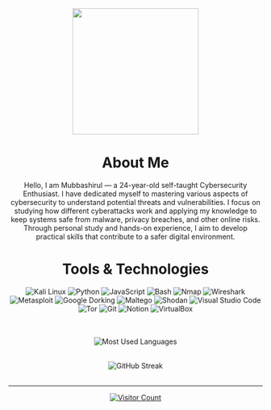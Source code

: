 <div align="center">
  <img height="250" src="https://i.giphy.com/media/v1.Y2lkPTc5MGI3NjExOHRqNnRxNGdiaDNlMGZlaTdkZnJna3E2Z2JhN2hncTZwbTI5NXk1NSZlcD12MV9pbnRlcm5hbF9naWZfYnlfaWQmY3Q9Zw/W3klTgJuKy5vymEoe7/giphy.gif" />
  
  #  About Me
Hello, I am Mubbashirul — a 24-year-old self-taught Cybersecurity Enthusiast. I have dedicated myself to mastering various aspects of cybersecurity to understand potential threats and vulnerabilities. I focus on studying how different cyberattacks work and applying my knowledge to keep systems safe from malware, privacy breaches, and other online risks. Through personal study and hands-on experience, I aim to develop practical skills that contribute to a safer digital environment.


  # Tools & Technologies

<img src="https://img.shields.io/badge/Kali_Linux-%23000000.svg?style=for-the-badge&logo=kali-linux&logoColor=white" alt="Kali Linux"/>  <!-- Black Kali Linux Badge -->
<img src="https://img.shields.io/badge/Python-%233572A0.svg?style=for-the-badge&logo=python&logoColor=white" alt="Python"/>  <!-- Python Badge -->
<img src="https://img.shields.io/badge/JavaScript-%23323330.svg?style=for-the-badge&logo=javascript&logoColor=%23F7DF1E" alt="JavaScript"/>  <!-- JavaScript Badge -->
<img src="https://img.shields.io/badge/Bash-%23000000.svg?style=for-the-badge&logo=gnu-bash&logoColor=white" alt="Bash"/>  <!-- Black Bash Badge -->
<img src="https://img.shields.io/badge/Nmap-%23FFB400.svg?style=for-the-badge&logo=nmap&logoColor=white" alt="Nmap"/>  <!-- Nmap Badge -->
<img src="https://img.shields.io/badge/Wireshark-%232B4BDA.svg?style=for-the-badge&logo=wireshark&logoColor=white" alt="Wireshark"/>  <!-- Wireshark Badge -->
<img src="https://img.shields.io/badge/Metasploit-%23000000.svg?style=for-the-badge&logo=metasploit&logoColor=white" alt="Metasploit"/>  <!-- Metasploit Badge -->
<img src="https://img.shields.io/badge/Google_Dorking-%234285F4.svg?style=for-the-badge&logo=google&logoColor=white" alt="Google Dorking"/>  <!-- Google Dorking Badge -->
<img src="https://img.shields.io/badge/Maltego-%23FFD700.svg?style=for-the-badge&logo=maltego&logoColor=black" alt="Maltego"/>  <!-- Maltego Badge -->
<img src="https://img.shields.io/badge/Shodan-%23FF6F00.svg?style=for-the-badge&logo=shodan&logoColor=white" alt="Shodan"/>  <!-- Shodan Badge -->
<img src="https://img.shields.io/badge/Visual_Studio_Code-%23007ACC.svg?style=for-the-badge&logo=visual-studio-code&logoColor=white" alt="Visual Studio Code"/>  <!-- VSCode Badge -->
<img src="https://img.shields.io/badge/Tor-%23000000.svg?style=for-the-badge&logo=tor-project&logoColor=white" alt="Tor"/> 
<img src="https://img.shields.io/badge/Git-%23F05032.svg?style=for-the-badge&logo=git&logoColor=white" alt="Git"/> 
<img src="https://img.shields.io/badge/Notion-%23000000.svg?style=for-the-badge&logo=notion&logoColor=white" alt="Notion"/> 
<img src="https://img.shields.io/badge/VirtualBox-%23000000.svg?style=for-the-badge&logo=virtualbox&logoColor=white" alt="VirtualBox"/> 








 
  <br/><br/>
  <img src="https://github-readme-stats.vercel.app/api/top-langs/?username=mubbashirulislam&theme=dark&hide_border=false&layout=compact" alt="Most Used Languages"/>
   <br/><br/>
  
  
  <img src="https://github-readme-streak-stats.herokuapp.com/?user=mubbashirulislam&theme=dark&hide_border=false" alt="GitHub Streak"/>
  <br/><br/>

  
  ---
  <a href="https://visitcount.itsvg.in"><img src="https://visitcount.itsvg.in/api?id=mubbashirulislam&icon=0&color=0" alt="Visitor Count"/></a>
</div>
